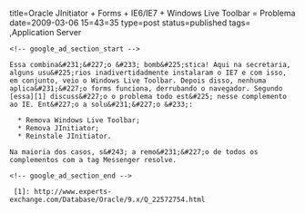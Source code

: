 title=Oracle JInitiator + Forms + IE6/IE7 + Windows Live Toolbar = Problema
date=2009-03-06 15=43=35
type=post
status=published
tags=
,Application Server
~~~~~~
<!-- google_ad_section_start -->

Essa combina&#231;&#227;o &#233; bomb&#225;stica! Aqui na secretaria, alguns usu&#225;rios inadivertidadmente instalaram o IE7 e com isso, em conjunto, veio o Windows Live Toolbar. Depois disso, nenhuma aplica&#231;&#227;o forms funciona, derrubando o navegador. Segundo [essa][1] discuss&#227;o o problema todo est&#225; nesse complemento ao IE. Ent&#227;o a solu&#231;&#227;o &#233;: 

  * Remova Windows Live Toolbar;
  * Remova JInitiator;
  * Reinstale JInitiator. 

Na maioria dos casos, s&#243; a remo&#231;&#227;o de todos os complementos com a tag Messenger resolve.

<!-- google_ad_section_end -->

 [1]: http://www.experts-exchange.com/Database/Oracle/9.x/Q_22572754.html